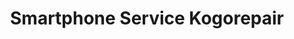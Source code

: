 ---
title: "Smartphone Service Kogorepair"
url: /cloppenburg/smartphone-service-kogorepair/
shop: Handy
---